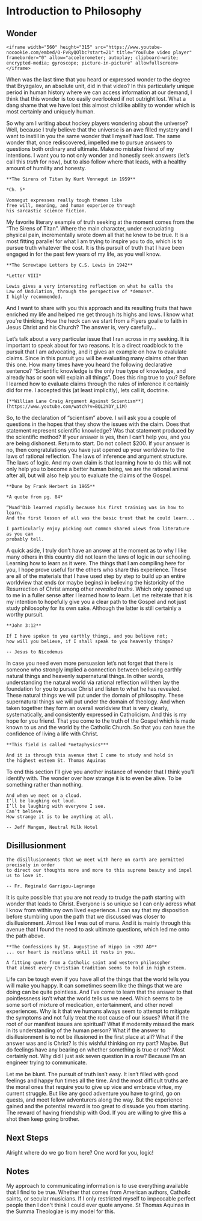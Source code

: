 # Introduction to Philosophy

## Wonder

```{raw} html
<iframe width="560" height="315" src="https://www.youtube-nocookie.com/embed/O-FvRyQOlbc?start=21" title="YouTube video player" frameborder="0" allow="accelerometer; autoplay; clipboard-write; encrypted-media; gyroscope; picture-in-picture" allowfullscreen></iframe>
```
When was the last time that you heard or expressed wonder to the degree that
Bryzgalov, an absolute unit, did in that video? In this particularly unique
period in human history where we can access information at our demand, I think
that this wonder is too easily overlooked if not outright lost.
What a dang shame that we have lost this almost childlike ability to wonder
which is most certainly and uniquely human.

So why am I writing about hockey players wondering about the universe? Well,
because I truly believe that the universe is an awe filled mystery and I want
to instill in you the same wonder that I myself had lost. The same wonder that,
once rediscovered, impelled me to pursue answers to questions both ordinary and
ultimate. Make no mistake friend of my intentions. I want you to not only
wonder and honestly seek answers (let’s call this *truth* for now), but to also
follow where that leads, with a healthy amount of humility and honesty.

```{margin}
**The Sirens of Titan by Kurt Vonnegut in 1959**

*Ch. 5*

Vonnegut expresses really tough themes like 
free will, meaning, and human experience through
his sarcastic science fiction.
```

My favorite literary example of truth seeking at the moment comes from the “The Sirens of Titan”.
Where the main character, under excruciating physical pain, incrementally wrote down
all that he knew to be true. It is a most fitting parallel for what I am trying to
inspire you to do, which is to pursue truth whatever the cost.
It is this pursuit of truth that I have been engaged in for the past few years
of my life, as you well know.
```{margin}
**The Screwtape Letters by C.S. Lewis in 1942**

*Letter VIII*

Lewis gives a very interesting reflection on what he calls the 
Law of Undulation, through the perspective of *demons*.
I highly recommended.
```
And I want to share with you this approach and
its resulting fruits that have enriched my life and helped me get through its
highs and lows. I know what you’re thinking. How the heck can we start from a
Flyers goalie to faith in Jesus Christ and his Church? 
The answer is, very carefully…

Let’s talk about a very particular issue that I ran across in my seeking.
It is important to speak about for two reasons. It is a direct roadblock to
the pursuit that I am advocating, and it gives an example on how to evalulate
claims. Since in this pursuit you will be evaluating many claims other than
this one. How many times have you heard the following declarative sentence?
“Scientific knowledge is the only true type of knowledge, and already has or soon will explain
all things”. Does this ring true to you? Before I learned how to evaluate
claims through the rules of inference it certainly did for me. I accepted this
(at least implicitly), lets call it, doctrine.

```{margin}
[**William Lane Craig Argument Against Scientism**](https://www.youtube.com/watch?v=BQL2YDY_LiM)
```
So, to the declaration of “scientism” above. I will ask you a couple of
questions in the hopes that they show the issues with the claim. Does that
statement represent scientific knowledge? Was that statement produced by the
scientific method? If your answer is yes, then I can’t help you, and you are being dishonest.
Return to start. Do not collect $200. If your answer is no, then
congratulations you have just opened up your worldview to the laws of rational reflection.
The laws of inference and argument structure. The laws of logic. And my own
claim is that learning how to do this will not only help you to become a better
human being, we are the rational animal after all, but will also help you to
evaluate the claims of the Gospel.

```{margin}
**Dune by Frank Herbert in 1965**

*A quote from pg. 84*

“Muad'Dib learned rapidly because his first training was in how to learn.
And the first lesson of all was the basic trust that he could learn...

I particularly enjoy picking out common shared views from literature as you can
probably tell.
```

A quick aside, I truly don’t have an answer at the moment as to why I like many
others in this country did not learn the laws of logic in our schooling.
Learning how to learn as it were. The things that I am compiling here for you,
I hope prove useful for the others who share this experience. These are all of
the materials that I have used step by step to build up an entire worldview that
ends (or maybe begins) in believing the historicity of the Resurrection of
Christ among other *revealed truths*. Which only opened up to me in a fuller
sense after I learned how to learn. Let me reiterate that it is my intention to hopefully
give you a clear path to the Gospel and not just study philosophy for its own sake.
Although the latter is still certainly a worthy pursuit.

```{margin}
**John 3:12**

If I have spoken to you earthly things, and you believe not;
how will you believe, if I shall speak to you heavenly things?

-- Jesus to Nicodemus
```

In case you need even more persuasion let’s not forget that there is someone
who strongly implied a connection between believing earthly natural things and
heavenly supernatural things. In other words, understanding the natural world
via rational reflection will then lay the foundation for you to pursue Christ
and listen to what he has revealed. These natural things we will put under the
domain of philosophy. These supernatural things we will put under the domain of
theology. And when taken together they form an overall worldview that is very
clearly, systematically, and consistently expressed in Catholicism.
And this is my hope for you friend. That you come to the truth of the Gospel
which is made known to us and the world by the Catholic Church. 
So that you can have the confidence of living a life with Christ.

```{margin}
**This field is called *metaphysics***

And it is through this avenue that I came to study and hold in
the highest esteem St. Thomas Aquinas
```

To end this section I’ll give you another instance of wonder
that I think you’ll identify with. The wonder over how strange it is to even
be alive. To be something rather than nothing.

```{epigraph}
And when we meet on a cloud.
I’ll be laughing out loud.
I’ll be laughing with everyone I see.
Can’t believe.
How strange it is to be anything at all.

-- Jeff Mangum, Neutral Milk Hotel
```

## Disillusionment

```{epigraph}
The disillusionments that we meet with here on earth are permitted precisely in order
to direct our thoughts more and more to this supreme beauty and impel us to love it.

-- Fr. Reginald Garrigou-Lagrange
```
It is quite possible that you are not ready to trudge the path starting with wonder
that leads to Christ. Everyone is so unique so I can only adress what I know
from within my own lived experience. I can say that my disposition before
stumbling upon the path that we discussed was closer to disillusionment. Almost
like I was out of mana. And it is mainly through this avenue that I found the
need to ask ultimate questions, which led me onto the path above.

```{margin}
**The Confessions by St. Augustine of Hippo in ~397 AD**
... our heart is restless until it rests in you.

A fitting quote from a Catholic saint and western philosopher
that almost every Christian tradition seems to hold in high esteem.
```

Life can be tough even if you have all of the things that the world tells you
will make you happy. It can sometimes seem like the things that we are doing
can be quite pointless. And I’ve come to learn that the answer to that
pointlessness isn’t what the world tells us we need. Which seems to be some
sort of mixture of medication, entertainment, and other novel experiences.
Why is it that we humans always seem to attempt to mitigate the symptoms and not
fully treat the root cause of our issues? What if the root of our manifest
issues are spiritual? What if modernity missed the mark in its understanding
of the human person? What if the answer to disillusionment is to not be
illusioned in the first place at all? What if the answer was and is Christ?
Is this wishful thinking on my part? Maybe. But do feelings have any bearing
on whether something is true or not? Most certainly not. Why did I just ask
seven question in a row? Because I’m an engineer trying to communicate.

Let me be blunt. The pursuit of truth isn’t easy. It isn’t filled with good
feelings and happy fun times all the time. And the most difficult truths are the moral ones that
require you to give up vice and embrace virtue, my current struggle.
But like any good adventure you have to grind, go on quests, and meet fellow
adventurers along the way. But the experience gained and the potential reward
is too great to dissuade you from starting. The reward of having friendship
with God. If you are willing to give this a shot then keep going brother.

## Next Steps
Alright where do we go from here? One word for you, logic!

## Notes
My approach to communicating information is to use everything available that I find to be true.
Whether that comes from American authors, Catholic saints, or secular musicians.
If I only restricted myself to impeccable perfect people then I don't think I could
ever quote anyone. St Thomas Aquinas in the Summa Theologiae is my model for this.
